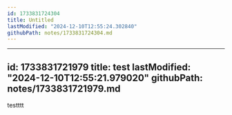 ```yaml
---
id: 1733831724304
title: Untitled
lastModified: "2024-12-10T12:55:24.302840"
githubPath: notes/1733831724304.md
---
```

---
id: 1733831721979
title: test
lastModified: "2024-12-10T12:55:21.979020"
githubPath: notes/1733831721979.md
---
testttt